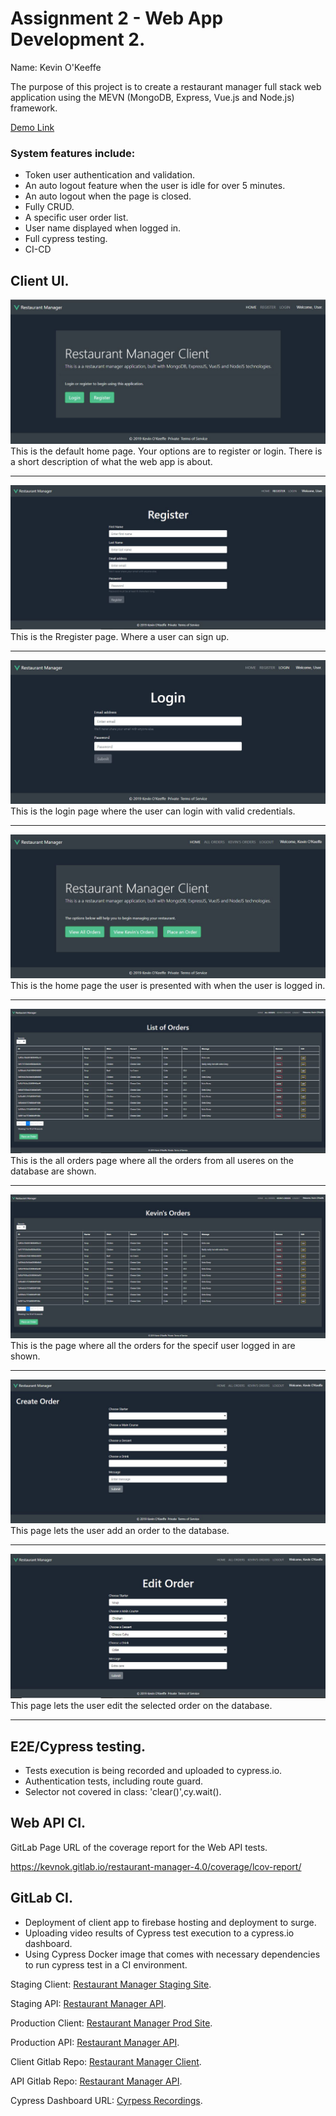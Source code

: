 # Assignment 2 - Web App Development 2.

Name: Kevin O'Keeffe

The purpose of this project is to create a restaurant manager full stack web application using the MEVN (MongoDB, Express, Vue.js and Node.js) framework. 

[Demo Link](https://youtu.be/vLMOONja7YM)

### System features include:
- Token user authentication and validation.
- An auto logout feature when the user is idle for over 5 minutes.
- An auto logout when the page is closed.
- Fully CRUD.
- A specific user order list.
- User name displayed when logged in.
- Full cypress testing.
- CI-CD


## Client UI.

![Home](./img/Home.png)
This is the default home page. Your options are to register or login. There is a short description of what the web app is about.

---

![Register](./img/RegisterUser.png)
This is the Rregister page. Where a user can sign up.

---

![Login](./img/Login.png)
This is the login page where the user can login with valid credentials.

---

![Login Home](./img/HomeLoggedIn.png)
This is the home page the user is presented with when the user is logged in.

---

![All Orders](./img/AllOrders.png)
This is the all orders page where all the orders from all useres on the database are shown.

---

![User Orders](./img/UserOrders.png)
This is the page where all the orders for the specif user logged in are shown.

---

![Create Order](./img/CreateOrder.png)
This page lets the user add an order to the database.

---

![Edit Order](./img/EditAOrder.png)
This page lets the user edit the selected order on the database.

---

## E2E/Cypress testing.

- Tests execution is being recorded and uploaded to cypress.io.
- Authentication tests, including route guard.
- Selector not covered in class: 'clear()',cy.wait().

## Web API CI.

GitLab Page URL of the coverage report for the Web API tests.

https://kevnok.gitlab.io/restaurant-manager-4.0/coverage/lcov-report/

## GitLab CI.

- Deployment of client app to firebase hosting and deployment to surge.
- Uploading video results of Cypress test execution to a cypress.io dashboard.
- Using Cypress Docker image that comes with necessary dependencies to run cypress test in a CI environment.

Staging Client: [Restaurant Manager Staging Site](http://cool-shake.surge.sh/).

Staging API: [Restaurant Manager API](https://dashboard.heroku.com/apps/restaurant-manager-staging-app).

Production Client: [Restaurant Manager Prod Site](https://restaurantmanagerclient.web.app/).

Production API: [Restaurant Manager API](https://dashboard.heroku.com/apps/restaurant-manager-prod-app).

Client Gitlab Repo: [Restaurant Manager Client](https://gitlab.com/kevnok/restaurant-manager-client-side).

API Gitlab Repo: [Restaurant Manager API](https://gitlab.com/kevnok/restaurant-manager-4.0).

Cypress Dashboard URL: [Cyrpess Recordings](https://dashboard.cypress.io/projects/apx4gn/runs).

